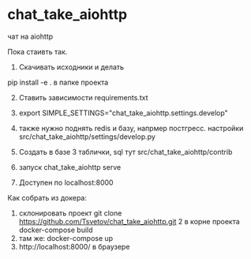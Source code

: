 # chat_take_aiohttp
чат на aiohttp

Пока стаивть так.

1. Cкачивать исходники и делать

pip install -e .
в папке проекта

2. Ставить зависимости requirements.txt

3. export SIMPLE_SETTINGS="chat_take_aiohttp.settings.develop"

3. также нужно поднять redis  и базу, напрмер постгресс.
настройки
src/chat_take_aiohttp/settings/develop.py

3. Создать в базе 3 таблички, sql тут
src/chat_take_aiohttp/contrib

4. запуск
chat_take_aiohttp serve

5. Доступен по
localhost:8000

Как собрать из докера:

1. склонировать проект git clone https://github.com/Tsvetov/chat_take_aiohttp.git
2 в корне проекта docker-compose build
3. там же: docker-compose up
4. http://localhost:8000/ в браузере

